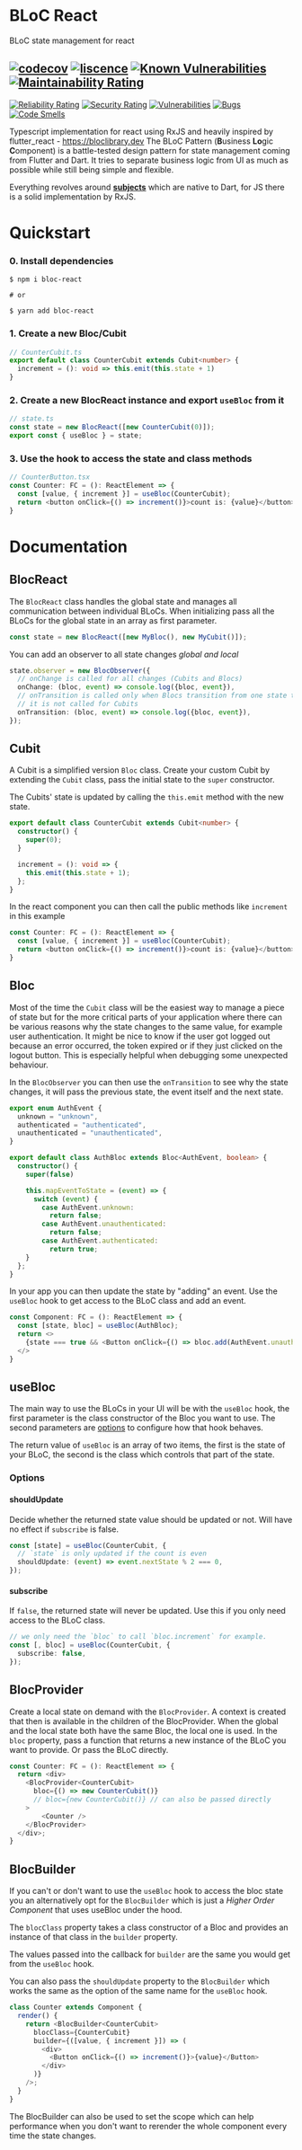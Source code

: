 
# BLoC React
BLoC state management for react

[![codecov](https://codecov.io/gh/jsnanigans/bloc-react/branch/main/graph/badge.svg?token=0FPH6ZMZD3)](https://codecov.io/gh/jsnanigans/bloc-react) 
[![liscence](https://img.shields.io/badge/license-MIT-purple.svg)](https://opensource.org/licenses/MIT)
[![Known Vulnerabilities](https://snyk.io/test/github/jsnanigans/bloc-react/badge.svg)](https://snyk.io/test/github/jsnanigans/bloc-react)
[![Maintainability Rating](https://sonarcloud.io/api/project_badges/measure?project=jsnanigans_bloc-react&metric=sqale_rating)](https://sonarcloud.io/dashboard?id=jsnanigans_bloc-react)
---
[![Reliability Rating](https://sonarcloud.io/api/project_badges/measure?project=jsnanigans_bloc-react&metric=reliability_rating)](https://sonarcloud.io/dashboard?id=jsnanigans_bloc-react) 
[![Security Rating](https://sonarcloud.io/api/project_badges/measure?project=jsnanigans_bloc-react&metric=security_rating)](https://sonarcloud.io/dashboard?id=jsnanigans_bloc-react)
[![Vulnerabilities](https://sonarcloud.io/api/project_badges/measure?project=jsnanigans_bloc-react&metric=vulnerabilities)](https://sonarcloud.io/dashboard?id=jsnanigans_bloc-react)
[![Bugs](https://sonarcloud.io/api/project_badges/measure?project=jsnanigans_bloc-react&metric=bugs)](https://sonarcloud.io/dashboard?id=jsnanigans_bloc-react)
[![Code Smells](https://sonarcloud.io/api/project_badges/measure?project=jsnanigans_bloc-react&metric=code_smells)](https://sonarcloud.io/dashboard?id=jsnanigans_bloc-react)


Typescript implementation for react using RxJS and heavily inspired by flutter_react - https://bloclibrary.dev
The BLoC Pattern (**B**usiness **Lo**gic **C**omponent) is a battle-tested design pattern for state management coming from Flutter and Dart. It tries to separate business logic from UI as much as possible while still being simple and flexible.

Everything revolves around [**subjects**](https://rxjs-dev.firebaseapp.com/guide/subject) which are native to Dart, for JS there is a solid implementation by RxJS.


# Quickstart
### 0. Install dependencies
```shell
$ npm i bloc-react

# or

$ yarn add bloc-react
```

### 1. Create a new **Bloc/Cubit**
```typescript  
// CounterCubit.ts  
export default class CounterCubit extends Cubit<number> {  
  increment = (): void => this.emit(this.state + 1)    
}  
```  

### 2. Create a new **BlocReact** instance and export `useBloc` from it
```typescript  
// state.ts  
const state = new BlocReact([new CounterCubit(0)]);  
export const { useBloc } = state;  
```  

### 3. Use the hook to access the state and class methods
```typescript  
// CounterButton.tsx  
const Counter: FC = (): ReactElement => {
  const [value, { increment }] = useBloc(CounterCubit);
  return <button onClick={() => increment()}>count is: {value}</button>;
}
```  


# Documentation

## BlocReact
The `BlocReact` class handles the global state and manages all communication between individual BLoCs.
When initializing pass all the BLoCs for the global state in an array as first parameter.
```typescript  
const state = new BlocReact([new MyBloc(), new MyCubit()]);
```  

You can add an observer to all state changes *global and local*
```typescript  
state.observer = new BlocObserver({
  // onChange is called for all changes (Cubits and Blocs)
  onChange: (bloc, event) => console.log({bloc, event}),
  // onTransition is called only when Blocs transition from one state to another,
  // it is not called for Cubits
  onTransition: (bloc, event) => console.log({bloc, event}),
});
```  
## Cubit
A Cubit is a simplified version `Bloc` class. Create your custom Cubit by extending the `Cubit` class, pass the initial state to the `super` constructor.

The Cubits' state is updated by calling the `this.emit` method with the new state.

```typescript
export default class CounterCubit extends Cubit<number> {
  constructor() {
    super(0);
  }

  increment = (): void => {
    this.emit(this.state + 1);
  };
}
```

In the react component you can then call the public methods like `increment` in this example

```ts
const Counter: FC = (): ReactElement => {
  const [value, { increment }] = useBloc(CounterCubit);
  return <button onClick={() => increment()}>count is: {value}</button>;
}
```

## Bloc
Most of the time the `Cubit` class will be the easiest way to manage a piece of state but for the more critical parts of your application where there can be various reasons why the state changes to the same value, for example user authentication. It might be nice to know if the user got logged out because an error occurred, the token expired or if they just clicked on the logout button.
This is especially helpful when debugging some unexpected behaviour.

In the `BlocObserver` you can then use the `onTransition` to see why the state changes, it will pass the previous state, the event itself and the next state.

```typescript
export enum AuthEvent {
  unknown = "unknown",
  authenticated = "authenticated",
  unauthenticated = "unauthenticated",
}

export default class AuthBloc extends Bloc<AuthEvent, boolean> {
  constructor() {
    super(false)

    this.mapEventToState = (event) => {
      switch (event) {
        case AuthEvent.unknown:
          return false;
        case AuthEvent.unauthenticated:
          return false;
        case AuthEvent.authenticated:
          return true;
    }
  };
}
```

In your app you can then update the state by "adding" an event. Use the `useBloc` hook to get access to the BLoC class and add an event.

```ts
const Component: FC = (): ReactElement => {  
  const [state, bloc] = useBloc(AuthBloc);  
  return <>  
    {state === true && <Button onClick={() => bloc.add(AuthEvent.unauthenticated)}>Logout</Button>}  
  </>  
}
```

## useBloc
The main way to use the BLoCs in your UI will be with the `useBloc` hook, the first parameter is the class constructor of the Bloc you want to use.
The second parameters are [options](#options) to configure how that hook behaves.

The return value of `useBloc` is an array of two items, the first is the state of your BLoC, the second is the class which controls that part of the state.

### Options

#### shouldUpdate
Decide whether the returned state value should be updated or not. Will have no effect if `subscribe` is false.
```ts
const [state] = useBloc(CounterCubit, { 
  // `state` is only updated if the count is even
  shouldUpdate: (event) => event.nextState % 2 === 0,
});
```

#### subscribe
If `false`, the returned state will never be updated. Use this if you only need access to the BLoC class.
```ts
// we only need the `bloc` to call `bloc.increment` for example.
const [, bloc] = useBloc(CounterCubit, {
  subscribe: false,
});
```


## BlocProvider
Create a local state on demand with the `BlocProvider`. A context is created that then is available in the children of the BlocProvider.  When the global and the local state both have the same Bloc, the local one is used.
In the `bloc` property, pass a function that returns a new instance of the BLoC you want to provide. Or pass the BLoC directly.

```ts
const Counter: FC = (): ReactElement => {
  return <div>
    <BlocProvider<CounterCubit>
      bloc={() => new CounterCubit()}
      // bloc={new CounterCubit()} // can also be passed directly
    >
	    <Counter />
    </BlocProvider>
  </div>;
}
```

## BlocBuilder
If you can't or don't want to use the `useBloc` hook to access the bloc state you an alternatively opt for the `BlocBuilder` which is just a *Higher Order Component* that uses useBloc under the hood.

The `blocClass` property takes a class constructor of a Bloc and provides an instance of that class in the `builder` property.

The values passed into the callback for `builder` are the same you would get from the `useBloc` hook.

You can also pass the `shouldUpdate` property to the `BlocBuilder` which works the same as the option of the same name for the `useBloc` hook.

```ts
class Counter extends Component {
  render() {
    return <BlocBuilder<CounterCubit>
      blocClass={CounterCubit}
      builder={([value, { increment }]) => (
        <div>
          <Button onClick={() => increment()}>{value}</Button>
        </div>
      )}
    />;  
  }  
}
```

The BlocBuilder can also be used to set the scope which can help performance when you don't want to rerender the whole component every time the state changes.
